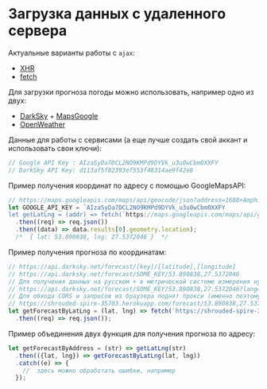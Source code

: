 # Загрузка данных с удаленного сервера

Актуальные варианты работы c `ajax`:

 - [XHR](https://developer.mozilla.org/ru/docs/Web/API/XMLHttpRequest/Using_XMLHttpRequest)
 - [fetch](https://developer.mozilla.org/en-US/docs/Web/API/Fetch_API/Using_Fetch)

Для загрузки прогноза погоды можно использовать, например одно из двух:
 - [DarkSky](https://darksky.net/) + [MapsGoogle](https://developers.google.com/maps/documentation/geocoding/intro)
 - [OpenWeather](http://openweathermap.org/api#)

Данные для работы с сервисами (а еще лучше создать свой аккант и использовать свои ключи):
```javascript
// Google API Key : AIzaSyDa7DCL2NO9KMPd9DYVk_u3u0wCbm0XXFY
// DarkSky API Key: d113af5f82393ef553f48314ae9f42e8
```

Пример получения координат по адресу с  помощью GoogleMapsAPI:
```javascript
// https://maps.googleapis.com/maps/api/geocode/json?address=1600+Amphitheatre+Parkway,+Mountain+View,+CA&key=AIzaSyDa7DCL2NO9KMPd9DYVk_u3u0wCbm0XXFY
let GOOGLE_API_KEY = `AIzaSyDa7DCL2NO9KMPd9DYVk_u3u0wCbm0XXFY
let getLatLng = (addr) => fetch(`https://maps.googleapis.com/maps/api/geocode/json?address=${addr}&key=${GOOGLE_API_KEY}`)
  .then((req) => req.json())
  .then((data) => data.results[0].geometry.location);
  /*  { lat: 53.890838, lng: 27.5372046 }  */
```

Пример получения прогноза по координатам:
```javascript
// https://api.darksky.net/forecast/[key]/[latitude],[longitude]
// https://api.darksky.net/forecast/SOME_KEY/53.890838,27.5372046
// Для получения данных на русском + в метрической системе измерения нужно модицифровать запрос
// https://api.darksky.net/forecast/SOME_KEY/53.890838,27.5372046?lang=ru&units=si
// Для обхода CORS и запросов из браузера поднят прокси (именно поэтому в примере ниже адрес отличается от примеров для DarkSky )
// https://shrouded-spire-35703.herokuapp.com/forecast/53.890838,27.5372046
let getForecastByLatLng = (lat, lng) => fetch(`https://shrouded-spire-35703.herokuapp.com/forecast/${lat},${lng}?lang=ru&units=si`)
  .then((req) => req.json());
```

Пример объединения двух функция для получения прогноза по адресу:
```javascript
let getForecastByAddress = (str) => getLatLng(str)
  .then(({lat, lng}) => getForecastByLatLng(lat, lng))
  .catch((e) => {
    //  здесь можно обработать ошибки, например 
  });
```